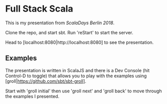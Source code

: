 Full Stack Scala
================

This is my presentation from _ScalaDays Berlin 2018_.

Clone the repo, and start sbt.
Run 'reStart' to start the server.

Head to [localhost:8080|http://localhost:8080] to see the presentation.

Examples
--------

The presentation is written in ScalaJS and there is a Dev Console (hit Control-D to toggle) that allows you to play with the examples
using [groll|https://github.com/sbt/sbt-groll].

Start with 'groll initial' then use 'groll next' and 'groll back' to move through the examples I presented.
